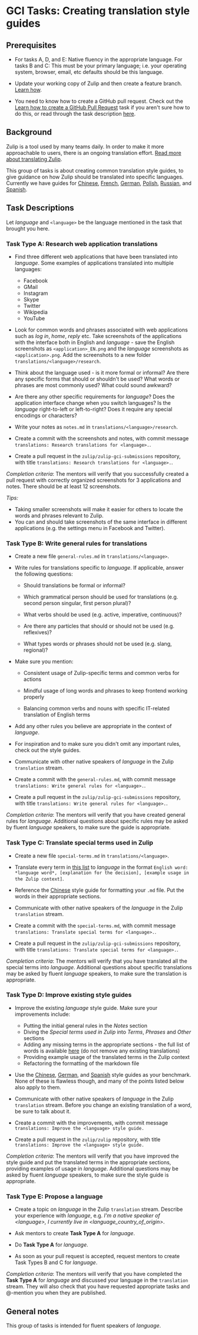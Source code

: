 # GCI Tasks: Creating translation style guides

## Prerequisites

* For tasks A, D, and E: Native fluency in the appropriate language. For
  tasks B and C: This must be your primary language; i.e. your operating
  system, browser, email, etc defaults should be this language.

* Update your working copy of Zulip and then create a feature branch. [Learn
  how](../../before-every-task.md).

* You need to know how to create a GitHub pull request. Check out the
  [Learn how to create a GitHub Pull Request](https://codein.withgoogle.com/tasks/6541581402243072/)
  task if you aren't sure how to do this, or read through the task description
  [here](submit-a-pull-request.md).

## Background

Zulip is a tool used by many teams daily. In order to make it more approachable
to users, there is an ongoing translation effort. [Read more about translating
Zulip](https://zulip.readthedocs.io/en/latest/translating/index.html).

This group of tasks is about creating common translation style guides, to give
guidance on how Zulip should be translated into specific languages. Currently
we have guides for [Chinese](
https://zulip.readthedocs.io/en/latest/translating/chinese.html), [French](
https://zulip.readthedocs.io/en/latest/translating/french.html), [German](
https://zulip.readthedocs.io/en/latest/translating/german.html), [Polish](
https://zulip.readthedocs.io/en/latest/translating/polish.html), [Russian](
https://zulip.readthedocs.io/en/latest/translating/russian.html), and [Spanish](
https://zulip.readthedocs.io/en/latest/translating/spanish.html).

## Task Descriptions

Let *language* and `<language>` be the language mentioned in the task that
brought you here.

### Task Type A: Research web application translations

* Find three different web applications that have been translated into
*language*. Some examples of applications translated into multiple languages:
  * Facebook
  * GMail
  * Instagram
  * Skype
  * Twitter
  * Wikipedia
  * YouTube

* Look for common words and phrases associated with web applications such as
*log in*, *home*, *reply* etc. Take screenshots of the applications with the
interface both in English and *language* - save the English screenshots as
`<application>_EN.png` and the *language* screenshots as `<application>.png`.
Add the screenshots to a new folder `translations/<language>/research`.

* Think about the language used - is it more formal or informal? Are there any
specific forms that should or shouldn't be used? What words or phrases are most
commonly used? What could sound awkward?

* Are there any other specific requirements for *language*? Does the
application interface change when you switch languages? Is the *language*
right-to-left or left-to-right? Does it require any special encodings or
characters?

* Write your notes as `notes.md` in `translations/<language>/research`.

* Create a commit with the screenshots and notes, with commit message
`translations: Research translations for <language>.`.

* Create a pull request in the `zulip/zulip-gci-submissions` repository, with title
`translations: Research translations for <language>.`.

*Completion criteria*: The mentors will verify that you successfully created a
pull request with correctly organized screenshots for 3 applications and notes.
There should be at least 12 screenshots.

*Tips:*
* Taking smaller screenshots will make it easier for others to locate the
words and phrases relevant to Zulip.
* You can and should take screenshots of the same interface in different applications
(e.g. the settings menu in Facebook and Twitter).

### Task Type B: Write general rules for translations

* Create a new file `general-rules.md` in `translations/<language>`.

* Write rules for translations specific to *language*. If applicable, answer
the following questions:

  * Should translations be formal or informal?

  * Which grammatical person should be used for translations (e.g. second person
    singular, first person plural)?

  * What verbs should be used (e.g. active, imperative, continuous)?

  * Are there any particles that should or should not be used (e.g. reflexives)?

  * What types words or phrases should not be used (e.g. slang, regional)?

* Make sure you mention:

  * Consistent usage of Zulip-specific terms and common verbs for actions

  * Mindful usage of long words and phrases to keep frontend working properly

  * Balancing common verbs and nouns with specific IT-related translation of
  English terms

* Add any other rules you believe are appropriate in the context of *language*.

* For inspiration and to make sure you didn't omit any important rules,
check out the style guides.

* Communicate with other native speakers of *language* in the Zulip
`translation` stream.

* Create a commit with the `general-rules.md`, with commit message  `translations:
Write general rules for <language>.`.

* Create a pull request in the `zulip/zulip-gci-submissions` repository, with title
`translations: Write general rules for <language>.`.

*Completion criteria*: The mentors will verify that you have created general
rules for *language*. Additional questions about specific rules may be asked by
fluent *language* speakers, to make sure the guide is appropriate.

### Task Type C: Translate special terms used in Zulip

* Create a new file `special-terms.md` in `translations/<language>`.

* Translate every term in [this list](translation-terms.md) to *language* in
the format `English word: *language word*, [explanation for the
decision], [example usage in the Zulip context]`.

* Reference the [Chinese](https://zulip.readthedocs.io/en/latest/translating/chinese.html)
style guide for formatting your `.md` file. Put the words in their appropriate
sections.

* Communicate with other native speakers of the *language* in the Zulip
`translation` stream.

* Create a commit with the `special-terms.md`, with commit message  `translations:
Translate special terms for <language>.`.

* Create a pull request in the `zulip/zulip-gci-submissions` repository, with title
`translations: Translate special terms for <language>.`.

*Completion criteria*: The mentors will verify that you have translated all the
special terms into *language*. Additional questions about specific translations
may be asked by fluent *language* speakers, to make sure the translation is
appropriate.

### Task Type D: Improve existing style guides

* Improve the existing *language* style guide. Make sure your improvements include:

  * Putting the initial general rules in the *Notes* section
  * Diving the *Special terms used in Zulip* into *Terms*, *Phrases* and *Other*
  sections
  * Adding any missing terms in the appropriate sections - the full list of words
  is available [here](translation-terms.md) (do not remove any existing
  translations)
  * Providing example usage of the translated terms in the Zulip context
  * Refactoring the formatting of the markdown file

* Use the [Chinese](
https://zulip.readthedocs.io/en/latest/translating/chinese.html), [German](
https://zulip.readthedocs.io/en/latest/translating/german.html), and [Spanish](
https://zulip.readthedocs.io/en/latest/translating/spanish.html) style guides as
your benchmark. None of these is flawless though, and many of the
points listed below also apply to them.

* Communicate with other native speakers of *language* in the Zulip
`translation` stream. Before you change an existing translation of a word, be
sure to talk about it.

* Create a commit with the improvements, with commit message `translations:
Improve the <language> style guide.`

* Create a pull request in the `zulip/zulip` repository, with title `translations:
 Improve the <language> style guide.`

*Completion criteria*: The mentors will verify that you have improved the style
guide and put the translated terms in the appropriate sections, providing
examples of usage in *language*. Additional questions may be asked by fluent
*language* speakers, to make sure the style guide is appropriate.

### Task Type E: Propose a language

* Create a topic on *language* in the Zulip `translation` stream. Describe
your experience with *language*, e.g. *I'm a native speaker of \<language\>,
I currently live in \<language_country_of_origin\>*.

* Ask mentors to create **Task Type A** for *language*.

* Do **Task Type A** for *language*.

* As soon as your pull request is accepted, request mentors to create Task Types
B and C for *language*.

*Completion criteria*: The mentors will verify that you have completed the
**Task Type A** for *language* and discussed your language in the `translation`
stream. They will also check that you have requested appropriate tasks and
@-mention you when they are published.

## General notes

This group of tasks is intended for fluent speakers of *language*.
